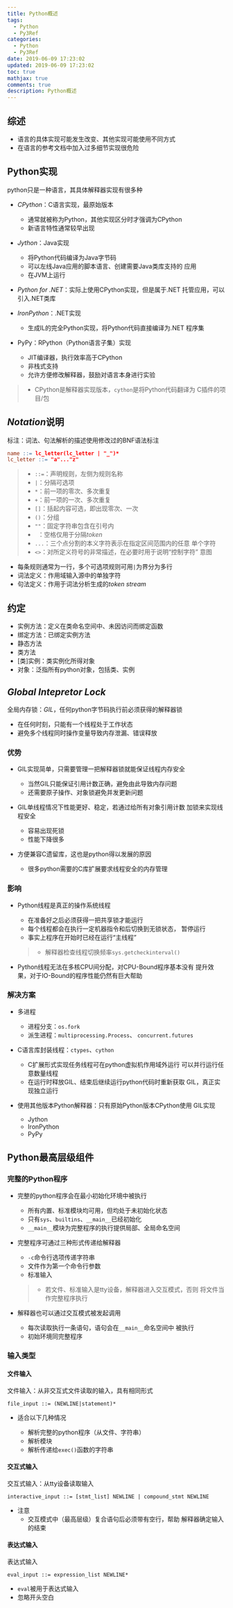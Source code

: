 ```yaml
---
title: Python概述
tags:
  - Python
  - Py3Ref
categories:
  - Python
  - Py3Ref
date: 2019-06-09 17:23:02
updated: 2019-06-09 17:23:02
toc: true
mathjax: true
comments: true
description: Python概述
---
```


##	综述

-	语言的具体实现可能发生改变、其他实现可能使用不同方式
-	在语言的参考文档中加入过多细节实现很危险

##	Python实现

python只是一种语言，其具体解释器实现有很多种

-	*CPython*：C语言实现，最原始版本
	-	通常就被称为Python，其他实现区分时才强调为CPython
	-	新语言特性通常较早出现

-	*Jython*：Java实现
	-	将Python代码编译为Java字节码
	-	可以左线Java应用的脚本语言、创建需要Java类库支持的
		应用
	-	在JVM上运行

-	*Python for .NET*：实际上使用CPython实现，但是属于.NET
	托管应用，可以引入.NET类库

-	*IronPython*：.NET实现
	-	生成IL的完全Python实现，将Python代码直接编译为.NET
		程序集

-	PyPy：RPython（Python语言子集）实现
	-	JIT编译器，执行效率高于CPython
	-	非栈式支持
	-	允许方便修改解释器，鼓励对语言本身进行实验

> - CPython是解释器实现版本，`cython`是将Python代码翻译为
	C插件的项目/包

##	*Notation*说明

标注：词法、句法解析的描述使用修改过的BNF语法标注

```lex
name ::= lc_letter(lc_letter | "_")*
lc_letter ::= "a"..."z"
```

> - `::=`：声明规则，左侧为规则名称
> - `|`：分隔可选项
> - `*`：前一项的零次、多次重复
> - `+`：前一项的一次、多次重复
> - `[]`：括起内容可选，即出现零次、一次
> - `()`：分组
> - `""`：固定字符串包含在引号内
> - ` `：空格仅用于分隔*token*
> - `...`：三个点分割的本义字符表示在指定区间范围内的任意
	单个字符
> - `<>`：对所定义符号的非常描述，在必要时用于说明“控制字符”
	意图

-	每条规则通常为一行，多个可选项规则可用`|`为界分为多行
-	词法定义：作用域输入源中的单独字符
-	句法定义：作用于词法分析生成的*token stream*

##	约定

-	实例方法：定义在类命名空间中、未因访问而绑定函数
-	绑定方法：已绑定实例方法
-	静态方法
-	类方法
-	[类]实例：类实例化所得对象
-	对象：泛指所有python对象，包括类、实例

##	*Global Intepretor Lock*

全局内存锁：*GIL*，任何python字节码执行前必须获得的解释器锁

-	在任何时刻，只能有一个线程处于工作状态
-	避免多个线程同时操作变量导致内存泄漏、错误释放

###	优势

-	GIL实现简单，只需要管理一把解释器锁就能保证线程内存安全

	-	当然GIL只能保证引用计数正确，避免由此导致内存问题
	-	还需要原子操作、对象锁避免并发更新问题

-	GIL单线程情况下性能更好、稳定，若通过给所有对象引用计数
	加锁来实现线程安全

	-	容易出现死锁
	-	性能下降很多

-	方便兼容C遗留库，这也是python得以发展的原因
	-	很多python需要的C库扩展要求线程安全的内存管理

###	影响

-	Python线程是真正的操作系统线程

	-	在准备好之后必须获得一把共享锁才能运行
	-	每个线程都会在执行一定机器指令和后切换到无锁状态，
		暂停运行
	-	事实上程序在开始时已经在运行“主线程”

	> - 解释器检查线程切换频率`sys.getcheckinterval()`

-	Python线程无法在多核CPU间分配，对CPU-Bound程序基本没有
	提升效果，对于IO-Bound的程序性能仍然有巨大帮助

###	解决方案

-	多进程
	-	进程分支：`os.fork`
	-	派生进程：`multiprocessing.Process`、
		`concurrent.futures`

-	C语言库封装线程：`ctypes`、`cython`

	-	C扩展形式实现任务线程可在python虚拟机作用域外运行
		可以并行运行任意数量线程
	-	在运行时释放GIL、结束后继续运行python代码时重新获取
		GIL，真正实现独立运行

-	使用其他版本Python解释器：只有原始Python版本CPython使用
	GIL实现
	-	Jython
	-	IronPython
	-	PyPy

##	Python最高层级组件

###	完整的Python程序

-	完整的python程序会在最小初始化环境中被执行
	-	所有内置、标准模块均可用，但均处于未初始化状态
	-	只有`sys`、`builtins`、`__main__`已经初始化
	-	`__main__`模块为完整程序的执行提供局部、全局命名空间

-	完整程序可通过三种形式传递给解释器
	-	`-c`命令行选项传递字符串
	-	文件作为第一个命令行参数
	-	标准输入

	> - 若文件、标准输入是tty设备，解释器进入交互模式，否则
		将文件当作完整程序执行

-	解释器也可以通过交互模式被发起调用
	-	每次读取执行一条语句，语句会在`__main__`命名空间中
		被执行
	-	初始环境同完整程序

###	输入类型

####	文件输入

文件输入：从非交互式文件读取的输入，具有相同形式

```bnf
file_input ::= (NEWLINE|statement)*
```

-	适合以下几种情况

	-	解析完整的python程序（从文件、字符串）
	-	解析模块
	-	解析传递给`exec()`函数的字符串

####	交互式输入

交互式输入：从tty设备读取输入

```bnf
interactive_input ::= [stmt_list] NEWLINE | compound_stmt NEWLINE
```

-	注意
	-	交互模式中（最高层级）复合语句后必须带有空行，帮助
		解释器确定输入的结束

####	表达式输入

表达式输入

```bnf
eval_input ::= expression_list NEWLINE*
```

-	`eval`被用于表达式输入
-	忽略开头空白

